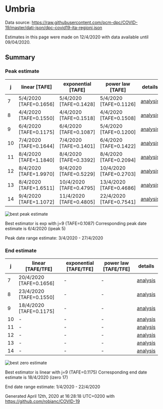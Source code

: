 # Umbria


Data source: https://raw.githubusercontent.com/pcm-dpc/COVID-19/master/dati-json/dpc-covid19-ita-regioni.json

Estimates in this page were made on 12/4/2020 with data available until 09/04/2020.


## Summary 

### Peak estimate 
|j|linear [TAFE]|exponential [TAFE]|power law [TAFE]|details|
|---|----|-----------|---------|-------|
|7|5/4/2020 [TAFE=0.1656]|5/4/2020 [TAFE=0.1428]|5/4/2020 [TAFE=0.1126]|[analysis](COVID-19_umbria_j7_2020-04-09.md)|
|8|4/4/2020 [TAFE=0.1550]|4/4/2020 [TAFE=0.1518]|4/4/2020 [TAFE=0.1508]|[analysis](COVID-19_umbria_j8_2020-04-09.md)|
|9|6/4/2020 [TAFE=0.1175]|6/4/2020 [TAFE=0.1087]|5/4/2020 [TAFE=0.1200]|[analysis](COVID-19_umbria_j9_2020-04-09.md)|
|10|7/4/2020 [TAFE=0.1644]|7/4/2020 [TAFE=0.1401]|6/4/2020 [TAFE=0.1422]|[analysis](COVID-19_umbria_j10_2020-04-09.md)|
|11|8/4/2020 [TAFE=1.1840]|8/4/2020 [TAFE=0.3392]|8/4/2020 [TAFE=0.2094]|[analysis](COVID-19_umbria_j11_2020-04-09.md)|
|12|8/4/2020 [TAFE=1.9970]|9/4/2020 [TAFE=0.5229]|10/4/2020 [TAFE=0.2703]|[analysis](COVID-19_umbria_j12_2020-04-09.md)|
|13|8/4/2020 [TAFE=1.6511]|10/4/2020 [TAFE=0.4795]|13/4/2020 [TAFE=0.4686]|[analysis](COVID-19_umbria_j13_2020-04-09.md)|
|14|9/4/2020 [TAFE=1.1072]|11/4/2020 [TAFE=0.4805]|22/4/2020 [TAFE=0.7541]|[analysis](COVID-19_umbria_j14_2020-04-09.md)|

![best peak estimate](COVID-19_umbria_j9_2020-04-09.png)

Best estimator is exp with j=9 (TAFE=0.1087)
Corresponding peak date estimate is 6/4/2020 (ipeak 5)


Peak date range estimate: 3/4/2020 - 27/4/2020

### End estimate 
|j|linear [TAFE/TFE]|exponential [TAFE/TFE]|power law [TAFE/TFE]|details|
|---|----|-----------|---------|-------|
|7|20/4/2020 [TAFE=0.1656]|-|-|[analysis](COVID-19_umbria_j7_2020-04-09.md)|
|8|23/4/2020 [TAFE=0.1550]|-|-|[analysis](COVID-19_umbria_j8_2020-04-09.md)|
|9|18/4/2020 [TAFE=0.1175]|-|-|[analysis](COVID-19_umbria_j9_2020-04-09.md)|
|10|-|-|-|[analysis](COVID-19_umbria_j10_2020-04-09.md)|
|11|-|-|-|[analysis](COVID-19_umbria_j11_2020-04-09.md)|
|12|-|-|-|[analysis](COVID-19_umbria_j12_2020-04-09.md)|
|13|-|-|-|[analysis](COVID-19_umbria_j13_2020-04-09.md)|
|14|-|-|-|[analysis](COVID-19_umbria_j14_2020-04-09.md)|

![best zero estimate](COVID-19_umbria_j9_2020-04-09.png)

Best estimator is linear with j=9 (TAFE=0.1175)
Corresponding end date estimate is 18/4/2020 (izero 17)


End date range estimate: 1/4/2020 - 22/4/2020

Generated April 12th, 2020 at 16:28:18 UTC+0200 with https://github.com/robianc/COVID-19
